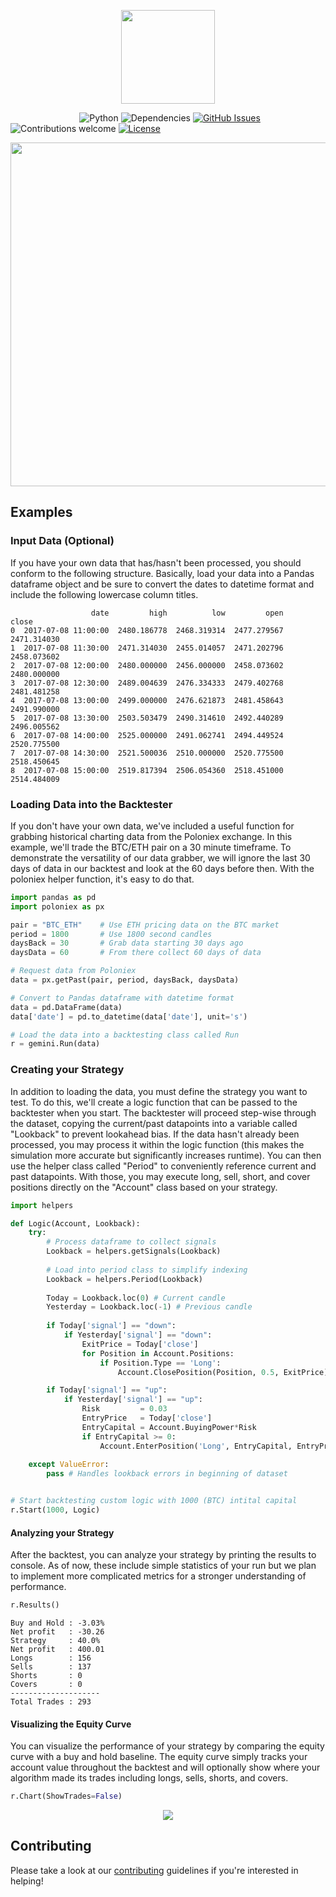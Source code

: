 <p align="center"><img src="https://github.com/Crypto-AI/Gemini/blob/master/media/logo.png" width="150px"><p>

&nbsp;&nbsp;&nbsp;&nbsp;&nbsp;&nbsp;&nbsp;&nbsp;&nbsp;&nbsp;&nbsp;&nbsp;&nbsp;
&nbsp;&nbsp;&nbsp;&nbsp;&nbsp;&nbsp;&nbsp;&nbsp;&nbsp;&nbsp;&nbsp;&nbsp;&nbsp;
![Python](https://img.shields.io/badge/python-v3.5+-blue.svg)
![Dependencies](https://img.shields.io/badge/dependencies-up%20to%20date-brightgreen.svg)
[![GitHub Issues](https://img.shields.io/github/issues/friendly-pig/gemini.backtester.svg)](https://github.com/friendly-pig/gemini.backtester/issues)
![Contributions welcome](https://img.shields.io/badge/contributions-welcome-orange.svg)
[![License](https://img.shields.io/badge/license-MIT-blue.svg)](https://opensource.org/licenses/MIT)
<br>
<p align="center"><img src="https://github.com/Crypto-AI/Gemini/blob/master/media/schematic.gif" width="550px"><p>


## Examples

### Input Data (Optional)
If you have your own data that has/hasn't been processed, you should conform to the following structure. Basically, load your data into a Pandas dataframe object and be sure to convert the dates to datetime format and include the following lowercase column titles.
```text
                  date         high          low         open        close
0  2017-07-08 11:00:00  2480.186778  2468.319314  2477.279567  2471.314030  
1  2017-07-08 11:30:00  2471.314030  2455.014057  2471.202796  2458.073602
2  2017-07-08 12:00:00  2480.000000  2456.000000  2458.073602  2480.000000 
3  2017-07-08 12:30:00  2489.004639  2476.334333  2479.402768  2481.481258
4  2017-07-08 13:00:00  2499.000000  2476.621873  2481.458643  2491.990000 
5  2017-07-08 13:30:00  2503.503479  2490.314610  2492.440289  2496.005562
6  2017-07-08 14:00:00  2525.000000  2491.062741  2494.449524  2520.775500
7  2017-07-08 14:30:00  2521.500036  2510.000000  2520.775500  2518.450645
8  2017-07-08 15:00:00  2519.817394  2506.054360  2518.451000  2514.484009
```

### Loading Data into the Backtester
If you don't have your own data, we've included a useful function for grabbing historical charting data from the Poloniex exchange. In this example, we'll trade the BTC/ETH pair on a 30 minute timeframe. To demonstrate the versatility of our data grabber, we will ignore the last 30 days of data in our backtest and look at the 60 days before then. With the poloniex helper function, it's easy to do that.
```python
import pandas as pd
import poloniex as px

pair = "BTC_ETH"    # Use ETH pricing data on the BTC market
period = 1800       # Use 1800 second candles
daysBack = 30       # Grab data starting 30 days ago
daysData = 60       # From there collect 60 days of data

# Request data from Poloniex
data = px.getPast(pair, period, daysBack, daysData)

# Convert to Pandas dataframe with datetime format
data = pd.DataFrame(data)
data['date'] = pd.to_datetime(data['date'], unit='s')

# Load the data into a backtesting class called Run
r = gemini.Run(data)
```

### Creating your Strategy
In addition to loading the data, you must define the strategy you want to test. 
To do this, we'll create a logic function that can be passed to the backtester 
when you start. The backtester will proceed step-wise through the dataset, copying 
the current/past datapoints into a variable called "Lookback" to prevent lookahead 
bias. If the data hasn't already been processed, you may process it within the 
logic function (this makes the simulation more accurate but significantly increases 
runtime). You can then use the helper class called "Period" to conveniently reference 
current and past datapoints. With those, you may execute long, sell, short, and 
cover positions directly on the "Account" class based on your strategy.


```python
import helpers

def Logic(Account, Lookback):
    try:
        # Process dataframe to collect signals
        Lookback = helpers.getSignals(Lookback)
        
        # Load into period class to simplify indexing
        Lookback = helpers.Period(Lookback)
        
        Today = Lookback.loc(0) # Current candle
        Yesterday = Lookback.loc(-1) # Previous candle
        
        if Today['signal'] == "down":
            if Yesterday['signal'] == "down":
                ExitPrice = Today['close']
                for Position in Account.Positions:  
                    if Position.Type == 'Long':
                        Account.ClosePosition(Position, 0.5, ExitPrice)

        if Today['signal'] == "up":
            if Yesterday['signal'] == "up":
                Risk         = 0.03
                EntryPrice   = Today['close']
                EntryCapital = Account.BuyingPower*Risk
                if EntryCapital >= 0:
                    Account.EnterPosition('Long', EntryCapital, EntryPrice)
     
    except ValueError: 
        pass # Handles lookback errors in beginning of dataset


# Start backtesting custom logic with 1000 (BTC) intital capital
r.Start(1000, Logic)
```

#### Analyzing your Strategy
After the backtest, you can analyze your strategy by printing the results to console. 
As of now, these include simple statistics of your run but we plan to implement more 
complicated metrics for a stronger understanding of performance.

```python
r.Results()
```
```text
Buy and Hold : -3.03%
Net profit   : -30.26
Strategy     : 40.0%
Net profit   : 400.01
Longs        : 156
Sells        : 137
Shorts       : 0
Covers       : 0
--------------------
Total Trades : 293
```

#### Visualizing the Equity Curve
You can visualize the performance of your strategy by comparing the equity curve with a buy and hold baseline. The equity curve simply tracks your account value throughout the backtest and will optionally show where your algorithm made its trades including longs, sells, shorts, and covers.
```python
r.Chart(ShowTrades=False)
```
<p align="center"><img src="https://raw.githubusercontent.com/friendly-pig/gemini.backtester/master/media/example.png"><p>

## Contributing
Please take a look at our [contributing](https://github.com/friendly-pig/gemini.backtester/blob/master/CONTRIBUTING.md) guidelines if you're interested in helping!

